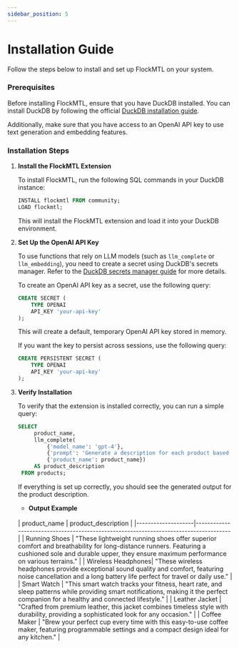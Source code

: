 ```yaml
---
sidebar_position: 5
---
```


# Installation Guide

Follow the steps below to install and set up FlockMTL on your system.

### Prerequisites

Before installing FlockMTL, ensure that you have DuckDB installed. You can install DuckDB by following the official [DuckDB installation guide](https://duckdb.org/docs/installation).

Additionally, make sure that you have access to an OpenAI API key to use text generation and embedding features.

### Installation Steps

1. **Install the FlockMTL Extension**

   To install FlockMTL, run the following SQL commands in your DuckDB instance:

   ```sql
   INSTALL flockmtl FROM community;
   LOAD flockmtl;
   ```

   This will install the FlockMTL extension and load it into your DuckDB environment.

2. **Set Up the OpenAI API Key**

   To use functions that rely on LLM models (such as `llm_complete` or `llm_embedding`), you need to create a secret using DuckDB's secrets manager. Refer to the [DuckDB secrets manager guide](https://duckdb.org/docs/configuration/secrets_manager.html) for more details.

   To create an OpenAI API key as a secret, use the following query:

   ```sql
   CREATE SECRET (
       TYPE OPENAI
       API_KEY 'your-api-key'
   );
   ```

   This will create a default, temporary OpenAI API key stored in memory.

   If you want the key to persist across sessions, use the following query:

   ```sql
   CREATE PERSISTENT SECRET (
       TYPE OPENAI
       API_KEY 'your-api-key'
   );
   ```

3. **Verify Installation**

   To verify that the extension is installed correctly, you can run a simple query:

   ```sql
   SELECT
        product_name,
        llm_complete(
            {'model_name': 'gpt-4'},
            {'prompt': 'Generate a description for each product based on its product name.'},
            {'product_name': product_name})
        AS product_description
    FROM products;
   ```

   If everything is set up correctly, you should see the generated output for the product description.

   - **Output Example**

    <br/> 
    | product_name       | product_description                                                                 |
    |--------------------|--------------------------------------------------------------------------------------|
    | Running Shoes      | "These lightweight running shoes offer superior comfort and breathability for long-distance runners. Featuring a cushioned sole and durable upper, they ensure maximum performance on various terrains." |
    | Wireless Headphones| "These wireless headphones provide exceptional sound quality and comfort, featuring noise cancellation and a long battery life perfect for travel or daily use." |
    | Smart Watch        | "This smart watch tracks your fitness, heart rate, and sleep patterns while providing smart notifications, making it the perfect companion for a healthy and connected lifestyle." |
    | Leather Jacket     | "Crafted from premium leather, this jacket combines timeless style with durability, providing a sophisticated look for any occasion." |
    | Coffee Maker       | "Brew your perfect cup every time with this easy-to-use coffee maker, featuring programmable settings and a compact design ideal for any kitchen." |
